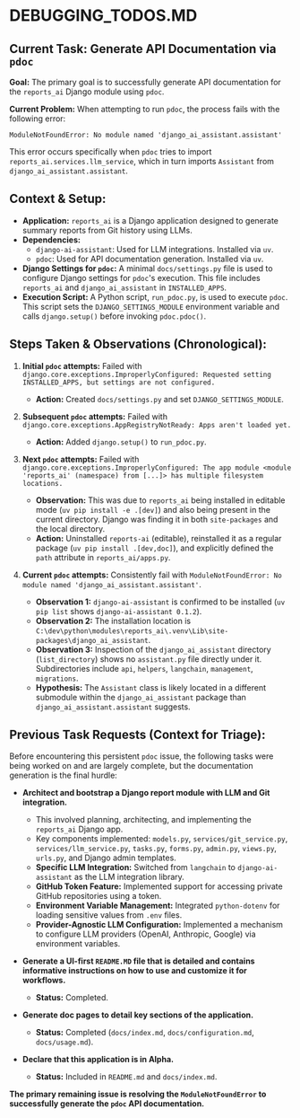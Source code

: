 # DEBUGGING_TODOS.MD

## Current Task: Generate API Documentation via `pdoc`

**Goal:** The primary goal is to successfully generate API documentation for the `reports_ai` Django module using `pdoc`.

**Current Problem:** When attempting to run `pdoc`, the process fails with the following error:

```
ModuleNotFoundError: No module named 'django_ai_assistant.assistant'
```

This error occurs specifically when `pdoc` tries to import `reports_ai.services.llm_service`, which in turn imports `Assistant` from `django_ai_assistant.assistant`.

## Context & Setup:

*   **Application:** `reports_ai` is a Django application designed to generate summary reports from Git history using LLMs.
*   **Dependencies:**
    *   `django-ai-assistant`: Used for LLM integrations. Installed via `uv`.
    *   `pdoc`: Used for API documentation generation. Installed via `uv`.
*   **Django Settings for `pdoc`:** A minimal `docs/settings.py` file is used to configure Django settings for `pdoc`'s execution. This file includes `reports_ai` and `django_ai_assistant` in `INSTALLED_APPS`.
*   **Execution Script:** A Python script, `run_pdoc.py`, is used to execute `pdoc`. This script sets the `DJANGO_SETTINGS_MODULE` environment variable and calls `django.setup()` before invoking `pdoc.pdoc()`.

## Steps Taken & Observations (Chronological):

1.  **Initial `pdoc` attempts:** Failed with `django.core.exceptions.ImproperlyConfigured: Requested setting INSTALLED_APPS, but settings are not configured.`
    *   **Action:** Created `docs/settings.py` and set `DJANGO_SETTINGS_MODULE`.

2.  **Subsequent `pdoc` attempts:** Failed with `django.core.exceptions.AppRegistryNotReady: Apps aren't loaded yet.`
    *   **Action:** Added `django.setup()` to `run_pdoc.py`.

3.  **Next `pdoc` attempts:** Failed with `django.core.exceptions.ImproperlyConfigured: The app module <module 'reports_ai' (namespace) from [...]> has multiple filesystem locations.`
    *   **Observation:** This was due to `reports_ai` being installed in editable mode (`uv pip install -e .[dev]`) and also being present in the current directory. Django was finding it in both `site-packages` and the local directory.
    *   **Action:** Uninstalled `reports-ai` (editable), reinstalled it as a regular package (`uv pip install .[dev,doc]`), and explicitly defined the `path` attribute in `reports_ai/apps.py`.

4.  **Current `pdoc` attempts:** Consistently fail with `ModuleNotFoundError: No module named 'django_ai_assistant.assistant'`.
    *   **Observation 1:** `django-ai-assistant` is confirmed to be installed (`uv pip list` shows `django-ai-assistant 0.1.2`).
    *   **Observation 2:** The installation location is `C:\dev\python\modules\reports_ai\.venv\Lib\site-packages\django_ai_assistant`.
    *   **Observation 3:** Inspection of the `django_ai_assistant` directory (`list_directory`) shows no `assistant.py` file directly under it. Subdirectories include `api`, `helpers`, `langchain`, `management`, `migrations`.
    *   **Hypothesis:** The `Assistant` class is likely located in a different submodule within the `django_ai_assistant` package than `django_ai_assistant.assistant` suggests.

## Previous Task Requests (Context for Triage):

Before encountering this persistent `pdoc` issue, the following tasks were being worked on and are largely complete, but the documentation generation is the final hurdle:

*   **Architect and bootstrap a Django report module with LLM and Git integration.**
    *   This involved planning, architecting, and implementing the `reports_ai` Django app.
    *   Key components implemented: `models.py`, `services/git_service.py`, `services/llm_service.py`, `tasks.py`, `forms.py`, `admin.py`, `views.py`, `urls.py`, and Django admin templates.
    *   **Specific LLM Integration:** Switched from `langchain` to `django-ai-assistant` as the LLM integration library.
    *   **GitHub Token Feature:** Implemented support for accessing private GitHub repositories using a token.
    *   **Environment Variable Management:** Integrated `python-dotenv` for loading sensitive values from `.env` files.
    *   **Provider-Agnostic LLM Configuration:** Implemented a mechanism to configure LLM providers (OpenAI, Anthropic, Google) via environment variables.

*   **Generate a UI-first `README.MD` file that is detailed and contains informative instructions on how to use and customize it for workflows.**
    *   **Status:** Completed.

*   **Generate doc pages to detail key sections of the application.**
    *   **Status:** Completed (`docs/index.md`, `docs/configuration.md`, `docs/usage.md`).

*   **Declare that this application is in Alpha.**
    *   **Status:** Included in `README.md` and `docs/index.md`.

**The primary remaining issue is resolving the `ModuleNotFoundError` to successfully generate the `pdoc` API documentation.**
